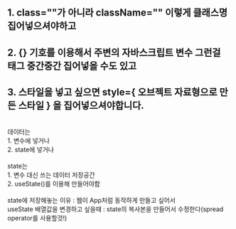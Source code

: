 ## 1. class=""가 아니라 className="" 이렇게 클래스명 집어넣으셔야하고
## 2. {} 기호를 이용해서 주변의 자바스크립트 변수 그런걸 태그 중간중간 집어넣을 수도 있고 
## 3. 스타일을 넣고 싶으면 style={ 오브젝트 자료형으로 만든 스타일 } 을 집어넣으셔야합니다. 
<br>
데이터는<br>
1. 변수에 넣거나<br>
2. state에 넣거나<br>
<br>
state는<br>
1. 변수 대신 쓰는 데이터 저장공간<br>
2. useState()를 이용해 만들어야함<br>
<br>
state에 저장해놓는 이유 : 웹이 App처럼 동작하게 만들고 싶어서<br>
useState 배열값을 변경하고 싶을때 : state의 복사본을 만들어서 수정한다(spread operator를 사용할것!)<br>